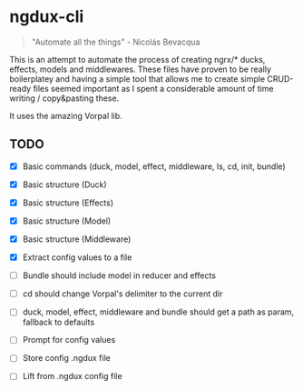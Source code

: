# ngdux-cli

> "Automate all the things" - Nicolás Bevacqua

This is an attempt to automate the process of creating ngrx/* ducks, effects, models and middlewares. These files have proven to be really boilerplatey and having a simple tool that allows me to create simple CRUD-ready files seemed important as I spent a considerable amount of time writing / copy&pasting these.

It uses the amazing Vorpal lib.

## TODO
- [x] Basic commands (duck, model, effect, middleware, ls, cd, init, bundle)
- [x] Basic structure (Duck)
- [x] Basic structure (Effects)
- [x] Basic structure (Model)
- [x] Basic structure (Middleware)
- [x] Extract config values to a file
- [ ] Bundle should include model in reducer and effects
- [ ] cd should change Vorpal's delimiter to the current dir
- [ ] duck, model, effect, middleware and bundle should get a path as param, fallback to defaults
- [ ] Prompt for config values
- [ ] Store config .ngdux file
- [ ] Lift from .ngdux config file

